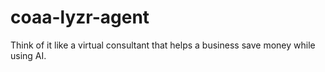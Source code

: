 # coaa-lyzr-agent
Think of it like a virtual consultant that helps a business save money while using AI.
